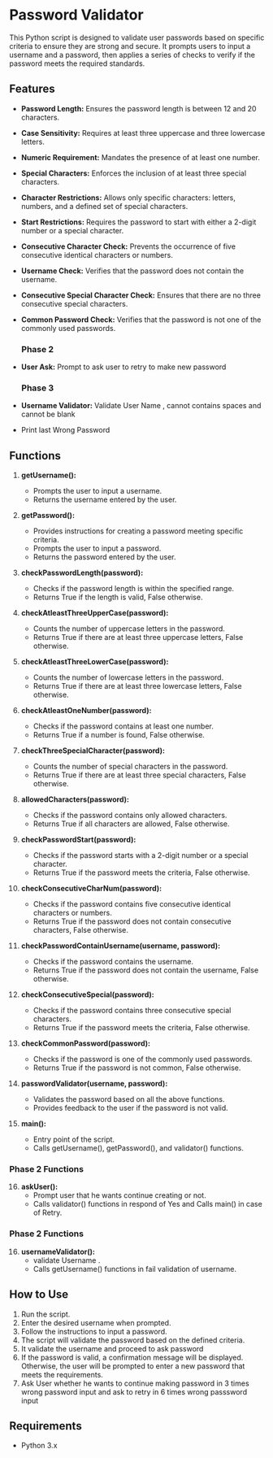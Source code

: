 # Password Validator

This Python script is designed to validate user passwords based on specific criteria to ensure they are strong and secure. It prompts users to input a username and a password, then applies a series of checks to verify if the password meets the required standards.

## Features

- **Password Length:** Ensures the password length is between 12 and 20 characters.
- **Case Sensitivity:** Requires at least three uppercase and three lowercase letters.
- **Numeric Requirement:** Mandates the presence of at least one number.
- **Special Characters:** Enforces the inclusion of at least three special characters.
- **Character Restrictions:** Allows only specific characters: letters, numbers, and a defined set of special characters.
- **Start Restrictions:** Requires the password to start with either a 2-digit number or a special character.
- **Consecutive Character Check:** Prevents the occurrence of five consecutive identical characters or numbers.
- **Username Check:** Verifies that the password does not contain the username.
- **Consecutive Special Character Check:** Ensures that there are no three consecutive special characters.
- **Common Password Check:** Verifies that the password is not one of the commonly used passwords.

  ### __Phase 2__
- **User Ask:** Prompt to ask user to retry to make new password

  ### __Phase 3__
- **Username Validator:** Validate User Name , cannot contains spaces and cannot be blank
- Print last Wrong Password 

## Functions

1. **getUsername():**
   - Prompts the user to input a username.
   - Returns the username entered by the user.

2. **getPassword():**
   - Provides instructions for creating a password meeting specific criteria.
   - Prompts the user to input a password.
   - Returns the password entered by the user.

3. **checkPasswordLength(password):**
   - Checks if the password length is within the specified range.
   - Returns True if the length is valid, False otherwise.

4. **checkAtleastThreeUpperCase(password):**
   - Counts the number of uppercase letters in the password.
   - Returns True if there are at least three uppercase letters, False otherwise.

5. **checkAtleastThreeLowerCase(password):**
   - Counts the number of lowercase letters in the password.
   - Returns True if there are at least three lowercase letters, False otherwise.

6. **checkAtleastOneNumber(password):**
   - Checks if the password contains at least one number.
   - Returns True if a number is found, False otherwise.

7. **checkThreeSpecialCharacter(password):**
   - Counts the number of special characters in the password.
   - Returns True if there are at least three special characters, False otherwise.

8. **allowedCharacters(password):**
   - Checks if the password contains only allowed characters.
   - Returns True if all characters are allowed, False otherwise.

9. **checkPasswordStart(password):**
   - Checks if the password starts with a 2-digit number or a special character.
   - Returns True if the password meets the criteria, False otherwise.

10. **checkConsecutiveCharNum(password):**
    - Checks if the password contains five consecutive identical characters or numbers.
    - Returns True if the password does not contain consecutive characters, False otherwise.

11. **checkPasswordContainUsername(username, password):**
    - Checks if the password contains the username.
    - Returns True if the password does not contain the username, False otherwise.

12. **checkConsecutiveSpecial(password):**
    - Checks if the password contains three consecutive special characters.
    - Returns True if the password meets the criteria, False otherwise.

13. **checkCommonPassword(password):**
    - Checks if the password is one of the commonly used passwords.
    - Returns True if the password is not common, False otherwise.

14. **passwordValidator(username, password):**
    - Validates the password based on all the above functions.
    - Provides feedback to the user if the password is not valid.

15. **main():**
    - Entry point of the script.
    - Calls getUsername(), getPassword(), and validator() functions.

 ### Phase 2 Functions
16. **askUser():**
    - Prompt user that he wants continue creating or not.
    - Calls validator() functions in respond of Yes and Calls main() in case of Retry.

 ### Phase 2 Functions
16. **usernameValidator():**
    - validate Username .
    - Calls getUsername() functions in fail validation of username.

## How to Use

1. Run the script.
2. Enter the desired username when prompted.
3. Follow the instructions to input a password.
4. The script will validate the password based on the defined criteria.
5. It validate the username and proceed to ask password 
6. If the password is valid, a confirmation message will be displayed. Otherwise, the user will be prompted to enter a new password that meets the requirements.
7. Ask User whether he wants to continue making password in 3 times wrong password input and ask to retry in 6 times wrong passsword input

## Requirements

- Python 3.x
